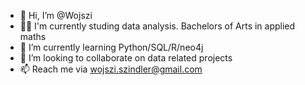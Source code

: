 - 👋 Hi, I’m @Wojszi
- 👨‍🎓 I'm currently studing data analysis. Bachelors of Arts in applied maths
- 🌱 I’m currently learning Python/SQL/R/neo4j
- 💞️ I’m looking to collaborate on data related projects
- 📫 Reach me via wojszi.szindler@gmail.com
